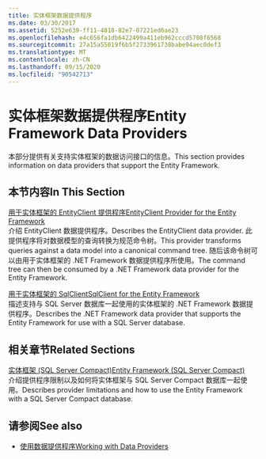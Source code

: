 ```yaml
---
title: 实体框架数据提供程序
ms.date: 03/30/2017
ms.assetid: 5252e639-ff11-4818-82e7-07221ed6ae23
ms.openlocfilehash: e4c656fa1db6422499a411eb962cccd5708f6568
ms.sourcegitcommit: 27a15a55019f6b5f2733961738babe94aec0def3
ms.translationtype: MT
ms.contentlocale: zh-CN
ms.lasthandoff: 09/15/2020
ms.locfileid: "90542713"
---
```

# <a name="entity-framework-data-providers"></a><span data-ttu-id="e692e-102">实体框架数据提供程序</span><span class="sxs-lookup"><span data-stu-id="e692e-102">Entity Framework Data Providers</span></span>
<span data-ttu-id="e692e-103">本部分提供有关支持实体框架的数据访问接口的信息。</span><span class="sxs-lookup"><span data-stu-id="e692e-103">This section provides information on data providers that support the Entity Framework.</span></span>  
  
## <a name="in-this-section"></a><span data-ttu-id="e692e-104">本节内容</span><span class="sxs-lookup"><span data-stu-id="e692e-104">In This Section</span></span>  
 [<span data-ttu-id="e692e-105">用于实体框架的 EntityClient 提供程序</span><span class="sxs-lookup"><span data-stu-id="e692e-105">EntityClient Provider for the Entity Framework</span></span>](entityclient-provider-for-the-entity-framework.md)  
 <span data-ttu-id="e692e-106">介绍 EntityClient 数据提供程序。</span><span class="sxs-lookup"><span data-stu-id="e692e-106">Describes the EntityClient data provider.</span></span> <span data-ttu-id="e692e-107">此提供程序将对数据模型的查询转换为规范命令树。</span><span class="sxs-lookup"><span data-stu-id="e692e-107">This provider transforms queries against a data model into a canonical command tree.</span></span> <span data-ttu-id="e692e-108">随后该命令树可以由用于实体框架的 .NET Framework 数据提供程序所使用。</span><span class="sxs-lookup"><span data-stu-id="e692e-108">The command tree can then be consumed by a .NET Framework data provider for the Entity Framework.</span></span>  
  
 [<span data-ttu-id="e692e-109">用于实体框架的 SqlClient</span><span class="sxs-lookup"><span data-stu-id="e692e-109">SqlClient for the Entity Framework</span></span>](sqlclient-for-the-entity-framework.md)  
 <span data-ttu-id="e692e-110">描述支持与 SQL Server 数据库一起使用的实体框架的 .NET Framework 数据提供程序。</span><span class="sxs-lookup"><span data-stu-id="e692e-110">Describes the .NET Framework data provider that supports the Entity Framework for use with a SQL Server database.</span></span>  
  
## <a name="related-sections"></a><span data-ttu-id="e692e-111">相关章节</span><span class="sxs-lookup"><span data-stu-id="e692e-111">Related Sections</span></span>  
 <span data-ttu-id="e692e-112">[实体框架 (SQL Server Compact)](/previous-versions/sql/compact/sql-server-compact-4.0/cc835494(v=sql.110))</span><span class="sxs-lookup"><span data-stu-id="e692e-112">[Entity Framework (SQL Server Compact)](/previous-versions/sql/compact/sql-server-compact-4.0/cc835494(v=sql.110))</span></span>  
 <span data-ttu-id="e692e-113">介绍提供程序限制以及如何将实体框架与 SQL Server Compact 数据库一起使用。</span><span class="sxs-lookup"><span data-stu-id="e692e-113">Describes provider limitations and how to use the Entity Framework with a SQL Server Compact database.</span></span>  
## <a name="see-also"></a><span data-ttu-id="e692e-114">请参阅</span><span class="sxs-lookup"><span data-stu-id="e692e-114">See also</span></span>

- [<span data-ttu-id="e692e-115">使用数据提供程序</span><span class="sxs-lookup"><span data-stu-id="e692e-115">Working with Data Providers</span></span>](working-with-data-providers.md)
